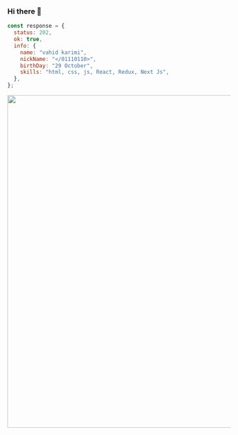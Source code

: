### Hi there 👋

```javaScript
const response = {
  status: 202,
  ok: true,
  info: {
    name: "vahid karimi",
    nickName: "</01110110>",
    birthDay: "29 October",
    skills: "html, css, js, React, Redux, Next Js",
  },
};
```

<div align="center" >
<img src="https://media2.giphy.com/media/v1.Y2lkPTc5MGI3NjExNTFyZm5oem9jY3hobG4xeXA0bW1yanJvY3JjcHV0NnRja2EyOW9vaSZlcD12MV9pbnRlcm5hbF9naWZfYnlfaWQmY3Q9Zw/L1R1tvI9svkIWwpVYr/giphy.gif" width="750px" />
</div>
<br />
<!-- <div align="center">
<img src="./html.svg" width="90px" />
<img src="./css.svg" width="90px" />
<img src="./bootstrap.svg" width="90px" />
<img src="./tailwindcss.svg" width="90px" />
<img src="./javascript-original.svg" width="90px" />
<img src="./react.svg" width="90px" />
  
</div>
 -->

